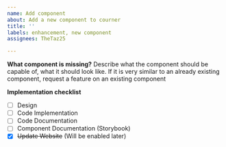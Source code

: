 ```yaml
---
name: Add component
about: Add a new component to courner
title: ''
labels: enhancement, new component
assignees: TheTaz25

---
```


**What component is missing?**
Describe what the component should be capable of, what it should look like. If it is very similar to an already existing component, request a feature on an existing component

**Implementation checklist**
- [ ] Design
- [ ] Code Implementation
- [ ] Code Documentation
- [ ] Component Documentation (Storybook)
- [x] ~~Update Website~~ (Will be enabled later)
